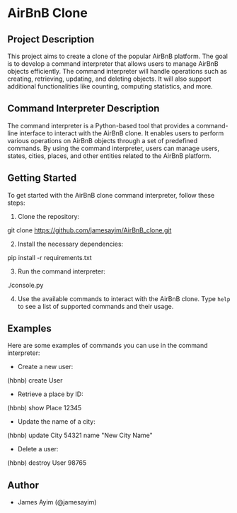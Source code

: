 # AirBnB Clone

## Project Description
This project aims to create a clone of the popular AirBnB platform. The goal is to develop a command interpreter that allows users to manage AirBnB objects efficiently. The command interpreter will handle operations such as creating, retrieving, updating, and deleting objects. It will also support additional functionalities like counting, computing statistics, and more.

## Command Interpreter Description
The command interpreter is a Python-based tool that provides a command-line interface to interact with the AirBnB clone. It enables users to perform various operations on AirBnB objects through a set of predefined commands. By using the command interpreter, users can manage users, states, cities, places, and other entities related to the AirBnB platform.

## Getting Started
To get started with the AirBnB clone command interpreter, follow these steps:

1. Clone the repository:

git clone https://github.com/jamesayim/AirBnB_clone.git

2. Install the necessary dependencies:

pip install -r requirements.txt

3. Run the command interpreter:

./console.py

4. Use the available commands to interact with the AirBnB clone. Type `help` to see a list of supported commands and their usage.

## Examples
Here are some examples of commands you can use in the command interpreter:

- Create a new user:

(hbnb) create User

- Retrieve a place by ID:

(hbnb) show Place 12345

- Update the name of a city:

(hbnb) update City 54321 name "New City Name"

- Delete a user:

(hbnb) destroy User 98765

## Author
- James Ayim (@jamesayim)
